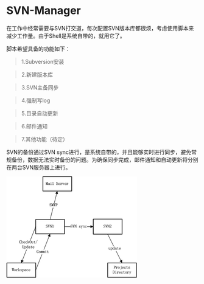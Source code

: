 # SVN-Manager   
在工作中经常需要与SVN打交道，每次配置SVN版本库都很烦，考虑使用脚本来减少工作量。由于Shell是系统自带的，就用它了。

脚本希望具备的功能如下：

>1.Subversion安装

>2.新建版本库

>3.SVN主备同步

>4.强制写log

>5.目录自动更新

>6.邮件通知

>7.其他功能（待定）

SVN的备份通过SVN sync进行，是系统自带的，并且能够实时进行同步，避免常规备份，数据无法实时备份的问题。为确保同步完成，邮件通知和自动更新将分别在两台SVN服务器上进行。

![](./image/SVN.jpg "SVN架构")